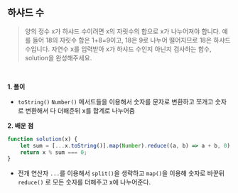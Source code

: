 ## 하샤드 수
> 양의 정수 x가 하샤드 수이려면 x의 자릿수의 합으로 x가 나누어져야 합니다. 예를 들어 18의 자릿수 합은 1+8=9이고, 18은 9로 나누어 떨어지므로 18은 하샤드 수입니다. 자연수 x를 입력받아 x가 하샤드 수인지 아닌지 검사하는 함수, solution을 완성해주세요.

<br>

**1. 풀이**

- `toString()` `Number()` 메서드들을 이용해서 숫자를 문자로 변환하고 쪼개고 숫자로 변환해서 다 더해준뒤 x를 합계로 나누어줌

**2. 배운 점**
```javascript
function solution(x) {
    let sum = [...x.toString()].map(Number).reduce((a, b) => a + b, 0);
    return x % sum === 0;
}
```
- 전개 연산자 `...`를 이용해서 `split()`을 생략하고 `map()`을 이용해 숫자로 바꾼뒤 `reduce()` 로 모든 숫자를 더해주고 x에 나누어준다.